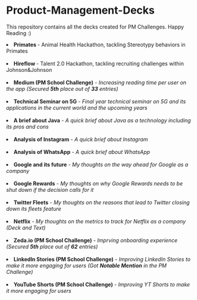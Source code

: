 # Product-Management-Decks
This repository contains all the decks created for PM Challenges. Happy Reading :)
<li><b>Primates </b>- Animal Health Hackathon, tackling Stereotypy behaviors in Primates</li><br>
<li><b>Hireflow </b>- Talent 2.0 Hackathon, tackling recruiting challenges within Johnson&Johnson</li><br>
<li><b>Medium (PM School Challenge)</b> - <i>Increasing reading time per user on the app (Secured <b>5th</b> place out of <b>33</b> entries)</i></li><br>
<li><b>Technical Seminar on 5G</b> - <i>Final year technical seminar on 5G and its applications in the current world and the upcoming years</i></li><br>
<li><b>A brief about Java</b> - <i>A quick brief about Java as a technology including its pros and cons</i></li><br>
<li><b>Analysis of Instagram</b> - <i>A quick brief about Instagram</i></li><br>
<li><b>Analysis of WhatsApp</b> - <i>A quick brief about WhatsApp</i></li><br>
<li><b>Google and its future</b> - <i>My thoughts on the way ahead for Google as a company</i></li><br>
<li><b>Google Rewards</b> - <i>My thoughts on why Google Rewards needs to be shut down if the decision calls for it</i></li><br>
<li><b>Twitter Fleets</b> - <i>My thoughts on the reasons that lead to Twitter closing down its fleets feature</i></li><br>
<li><b>Netflix</b> - <i>My thoughts on the metrics to track for Netflix as a company (Deck and Text)</i></li><br>
<li><b>Zeda.io (PM School Challenge)</b> - <i>Imprving onboarding experience (Secured <b>5th</b> place out of <b>62</b> entries)</i></li><br>
<li><b>LinkedIn Stories (PM School Challenge)</b> - <i>Improving LinkedIn Stories to make it more engaging for users (Got <b>Notable Mention</b> in the PM Challenge)</i></li><br>
<li><b>YouTube Shorts (PM School Challenge)</b> - <i>Improving YT Shorts to make it more engaging for users </i></li><br>


